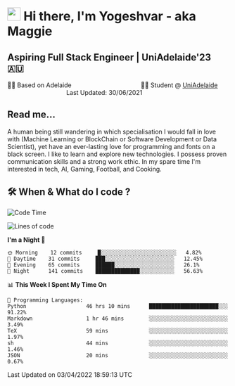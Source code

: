 <h1><img src="https://emojis.slackmojis.com/emojis/images/1531849430/4246/blob-sunglasses.gif?1531849430" width="30"/> Hi there, I'm Yogeshvar - aka Maggie</h1>

## Aspiring Full Stack Engineer | UniAdelaide'23 🇦🇺  
🏂🏻  Based on Adelaide &nbsp;&nbsp;&nbsp;&nbsp;&nbsp;&nbsp;&nbsp;&nbsp;&nbsp;&nbsp;&nbsp;&nbsp;&nbsp;&nbsp;&nbsp;&nbsp;&nbsp;&nbsp;&nbsp;&nbsp;&nbsp;&nbsp;&nbsp;&nbsp;&nbsp;&nbsp;&nbsp;&nbsp;&nbsp;&nbsp;&nbsp;&nbsp;&nbsp;&nbsp;&nbsp;&nbsp;&nbsp;&nbsp;&nbsp;👨‍💻 Student @ [UniAdelaide](https://www.adelaide.edu.au)   &nbsp;&nbsp;&nbsp;&nbsp;&nbsp;&nbsp;&nbsp;&nbsp;&nbsp;&nbsp;&nbsp;&nbsp;&nbsp;&nbsp;&nbsp;&nbsp;&nbsp;&nbsp;&nbsp;&nbsp;&nbsp;&nbsp;&nbsp;&nbsp;&nbsp;&nbsp;&nbsp;&nbsp;&nbsp;&nbsp;&nbsp;&nbsp; &nbsp;Last Updated: 30/06/2021

## Read me...

A human being still wandering in which specialisation I would fall in love with (Machine Learning or BlockChain or Software Development or Data Scientist), yet have an ever-lasting love for programming and fonts on a black screen. I like to learn and explore new technologies. I possess proven communication skills and a strong work ethic. In my spare time I'm interested in tech, AI, Gaming, Football, and Cooking.

## 🛠 When & What do I code ?  

<!--START_SECTION:waka-->
![Code Time](http://img.shields.io/badge/Code%20Time-1%2C351%20hrs%2056%20mins-blue)

![Lines of code](https://img.shields.io/badge/From%20Hello%20World%20I%27ve%20Written-566%20Thousand%20lines%20of%20code-blue)

**I'm a Night 🦉** 

```text
🌞 Morning    12 commits     █░░░░░░░░░░░░░░░░░░░░░░░░   4.82% 
🌆 Daytime    31 commits     ███░░░░░░░░░░░░░░░░░░░░░░   12.45% 
🌃 Evening    65 commits     ██████░░░░░░░░░░░░░░░░░░░   26.1% 
🌙 Night      141 commits    ██████████████░░░░░░░░░░░   56.63%

```


📊 **This Week I Spent My Time On** 

```text
💬 Programming Languages: 
Python                   46 hrs 10 mins      ██████████████████████░░░   91.22% 
Markdown                 1 hr 46 mins        ░░░░░░░░░░░░░░░░░░░░░░░░░   3.49% 
TeX                      59 mins             ░░░░░░░░░░░░░░░░░░░░░░░░░   1.97% 
sh                       44 mins             ░░░░░░░░░░░░░░░░░░░░░░░░░   1.46% 
JSON                     20 mins             ░░░░░░░░░░░░░░░░░░░░░░░░░   0.67%

```


 Last Updated on 03/04/2022 18:59:13 UTC
<!--END_SECTION:waka-->
